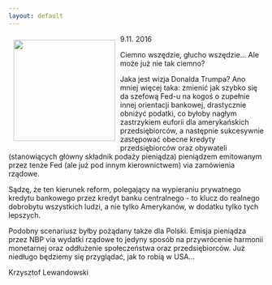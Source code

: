 ```yaml
---
layout: default
---
```

<img src="{{site.baseurl}}\articles\pictures\465.otwarcie.jpg" align="left" style="margin: 10px 10px" width="200"><!--232-->
<p>9.11. 2016</p>
<p>Ciemno wszędzie, głucho wszędzie... Ale może już nie tak ciemno?</p>
<p>Jaka jest wizja Donalda Trumpa? Ano mniej więcej taka: zmienić jak szybko się da szefową Fed-u na kogoś o zupełnie innej orientacji bankowej, drastycznie obniżyć podatki, co byłoby nagłym zastrzykiem euforii dla amerykańskich przedsiębiorców, a następnie sukcesywnie zastępować obecne kredyty przedsiębiorców oraz obywateli (stanowiących główny składnik podaży pieniądza) pieniądzem emitowanym przez tenże Fed (ale już pod innym kierownictwem) via zamówienia rządowe.</p>
<p>Sądzę, że ten kierunek reform, polegający na wypieraniu prywatnego kredytu bankowego przez kredyt banku centralnego - to klucz do realnego dobrobytu wszystkich ludzi, a nie tylko Amerykanów, w dodatku tylko tych lepszych.</p>
<p>Podobny scenariusz byłby pożądany także dla Polski. Emisja pieniądza przez NBP via wydatki rządowe to jedyny sposób na przywrócenie harmonii monetarnej oraz oddłużenie społeczeństwa oraz przedsiębiorców. Już niedługo będziemy się przyglądać, jak to robią w USA...</p>
<p>Krzysztof Lewandowski</p>